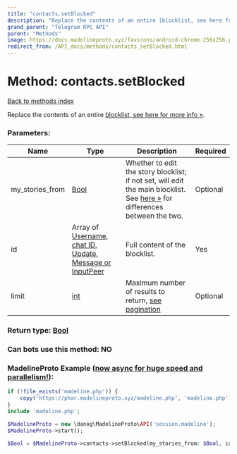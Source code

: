```yaml
---
title: "contacts.setBlocked"
description: "Replace the contents of an entire [blocklist, see here for more info »](https://core.telegram.org/api/block)."
grand_parent: "Telegram RPC API"
parent: "Methods"
image: https://docs.madelineproto.xyz/favicons/android-chrome-256x256.png
redirect_from: /API_docs/methods/contacts_setBlocked.html
---
```

# Method: contacts.setBlocked
[Back to methods index](index.html)



Replace the contents of an entire [blocklist, see here for more info »](https://core.telegram.org/api/block).

### Parameters:

| Name     |    Type       | Description | Required |
|----------|---------------|-------------|----------|
|my\_stories\_from|[Bool](/API_docs/types/Bool.html) | Whether to edit the story blocklist; if not set, will edit the main blocklist. See [here »](https://core.telegram.org/api/block) for differences between the two. | Optional|
|id|Array of [Username, chat ID, Update, Message or InputPeer](/API_docs/types/InputPeer.html) | Full content of the blocklist. | Yes|
|limit|[int](/API_docs/types/int.html) | Maximum number of results to return, [see pagination](https://core.telegram.org/api/offsets) | Optional|


### Return type: [Bool](/API_docs/types/Bool.html)

### Can bots use this method: **NO**


### MadelineProto Example ([now async for huge speed and parallelism!](https://docs.madelineproto.xyz/docs/ASYNC.html)):


```php
if (!file_exists('madeline.php')) {
    copy('https://phar.madelineproto.xyz/madeline.php', 'madeline.php');
}
include 'madeline.php';

$MadelineProto = new \danog\MadelineProto\API('session.madeline');
$MadelineProto->start();

$Bool = $MadelineProto->contacts->setBlocked(my_stories_from: $Bool, id: [$InputPeer, $InputPeer], limit: $int, );
```

